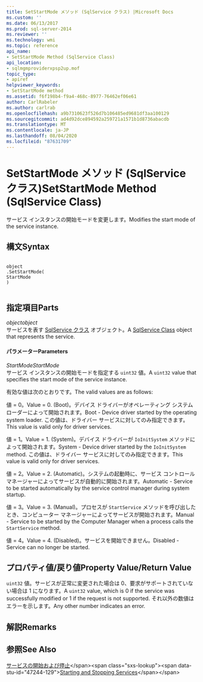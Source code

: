 ```yaml
---
title: SetStartMode メソッド (SqlService クラス) |Microsoft Docs
ms.custom: ''
ms.date: 06/13/2017
ms.prod: sql-server-2014
ms.reviewer: ''
ms.technology: wmi
ms.topic: reference
api_name:
- SetStartMode Method (SqlService Class)
api_location:
- sqlmgmproviderxpsp2up.mof
topic_type:
- apiref
helpviewer_keywords:
- SetStartMode method
ms.assetid: f6f198b4-f9a4-468c-8977-76462ef06e61
author: CarlRabeler
ms.author: carlrab
ms.openlocfilehash: a9b7310623f526d7b106485ed9681df3aa100129
ms.sourcegitcommit: ad4d92dce894592a259721a1571b1d8736abacdb
ms.translationtype: MT
ms.contentlocale: ja-JP
ms.lasthandoff: 08/04/2020
ms.locfileid: "87631709"
---
```

# <a name="setstartmode-method-sqlservice-class"></a><span data-ttu-id="47244-102">SetStartMode メソッド (SqlService クラス)</span><span class="sxs-lookup"><span data-stu-id="47244-102">SetStartMode Method (SqlService Class)</span></span>
  <span data-ttu-id="47244-103">サービス インスタンスの開始モードを変更します。</span><span class="sxs-lookup"><span data-stu-id="47244-103">Modifies the start mode of the service instance.</span></span>  
  
## <a name="syntax"></a><span data-ttu-id="47244-104">構文</span><span class="sxs-lookup"><span data-stu-id="47244-104">Syntax</span></span>  
  
```  
  
object  
.SetStartMode(  
StartMode  
)  
  
```  
  
## <a name="parts"></a><span data-ttu-id="47244-105">指定項目</span><span class="sxs-lookup"><span data-stu-id="47244-105">Parts</span></span>  
 <span data-ttu-id="47244-106">*object*</span><span class="sxs-lookup"><span data-stu-id="47244-106">*object*</span></span>  
 <span data-ttu-id="47244-107">サービスを表す [SqlService クラス](sqlservice-class.md) オブジェクト。</span><span class="sxs-lookup"><span data-stu-id="47244-107">A [SqlService Class](sqlservice-class.md) object that represents the service.</span></span>  
  
#### <a name="parameters"></a><span data-ttu-id="47244-108">パラメーター</span><span class="sxs-lookup"><span data-stu-id="47244-108">Parameters</span></span>  
 <span data-ttu-id="47244-109">*StartMode*</span><span class="sxs-lookup"><span data-stu-id="47244-109">*StartMode*</span></span>  
 <span data-ttu-id="47244-110">サービス インスタンスの開始モードを指定する `uint32` 値。</span><span class="sxs-lookup"><span data-stu-id="47244-110">A `uint32` value that specifies the start mode of the service instance.</span></span>  
  
 <span data-ttu-id="47244-111">有効な値は次のとおりです。</span><span class="sxs-lookup"><span data-stu-id="47244-111">The valid values are as follows:</span></span>  
  
 <span data-ttu-id="47244-112">値 = 0。</span><span class="sxs-lookup"><span data-stu-id="47244-112">Value = 0.</span></span> <span data-ttu-id="47244-113">(Boot)。デバイス ドライバーがオペレーティング システム ローダーによって開始されます。</span><span class="sxs-lookup"><span data-stu-id="47244-113">Boot - Device driver started by the operating system loader.</span></span> <span data-ttu-id="47244-114">この値は、ドライバー サービスに対してのみ指定できます。</span><span class="sxs-lookup"><span data-stu-id="47244-114">This value is valid only for driver services.</span></span>  
  
 <span data-ttu-id="47244-115">値 = 1。</span><span class="sxs-lookup"><span data-stu-id="47244-115">Value = 1.</span></span> <span data-ttu-id="47244-116">(System)。デバイス ドライバーが `IoInitSystem` メソッドによって開始されます。</span><span class="sxs-lookup"><span data-stu-id="47244-116">System - Device driver started by the `IoInitSystem` method.</span></span> <span data-ttu-id="47244-117">この値は、ドライバー サービスに対してのみ指定できます。</span><span class="sxs-lookup"><span data-stu-id="47244-117">This value is valid only for driver services.</span></span>  
  
 <span data-ttu-id="47244-118">値 = 2。</span><span class="sxs-lookup"><span data-stu-id="47244-118">Value = 2.</span></span> <span data-ttu-id="47244-119">(Automatic)。システムの起動時に、サービス コントロール マネージャーによってサービスが自動的に開始されます。</span><span class="sxs-lookup"><span data-stu-id="47244-119">Automatic - Service to be started automatically by the service control manager during system startup.</span></span>  
  
 <span data-ttu-id="47244-120">値 = 3。</span><span class="sxs-lookup"><span data-stu-id="47244-120">Value = 3.</span></span> <span data-ttu-id="47244-121">(Manual)。プロセスが `StartService` メソッドを呼び出したとき、コンピューター マネージャーによってサービスが開始されます。</span><span class="sxs-lookup"><span data-stu-id="47244-121">Manual - Service to be started by the Computer Manager when a process calls the `StartService` method.</span></span>  
  
 <span data-ttu-id="47244-122">値 = 4。</span><span class="sxs-lookup"><span data-stu-id="47244-122">Value = 4.</span></span> <span data-ttu-id="47244-123">(Disabled)。サービスを開始できません。</span><span class="sxs-lookup"><span data-stu-id="47244-123">Disabled - Service can no longer be started.</span></span>  
  
## <a name="property-valuereturn-value"></a><span data-ttu-id="47244-124">プロパティ値/戻り値</span><span class="sxs-lookup"><span data-stu-id="47244-124">Property Value/Return Value</span></span>  
 <span data-ttu-id="47244-125">`uint32` 値。サービスが正常に変更された場合は 0、要求がサポートされていない場合は 1 になります。</span><span class="sxs-lookup"><span data-stu-id="47244-125">A `uint32` value, which is 0 if the service was successfully modified or 1 if the request is not supported.</span></span> <span data-ttu-id="47244-126">それ以外の数値はエラーを示します。</span><span class="sxs-lookup"><span data-stu-id="47244-126">Any other number indicates an error.</span></span>  
  
## <a name="remarks"></a><span data-ttu-id="47244-127">解説</span><span class="sxs-lookup"><span data-stu-id="47244-127">Remarks</span></span>  
  
## <a name="see-also"></a><span data-ttu-id="47244-128">参照</span><span class="sxs-lookup"><span data-stu-id="47244-128">See Also</span></span>  
 <span data-ttu-id="47244-129">[サービスの開始および停止](https://technet.microsoft.com/library/ms174886\(v=sql.105\).aspx)</span><span class="sxs-lookup"><span data-stu-id="47244-129">[Starting and Stopping Services](https://technet.microsoft.com/library/ms174886\(v=sql.105\).aspx)</span></span>  
  
  
